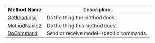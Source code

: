 Method Name | Description
----------- | -----------
[GetReadings](#getreadings) | Do the thing the method does.
[MethodName2](#methodname2) | Do the thing this method does.
[DoCommand](/components/encoder/#docommand) | Send or receive model-specific commands.
